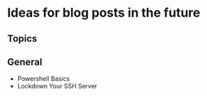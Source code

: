 # Ideas for blog posts in the future

## Topics

## General

- Powershell Basics
- Lockdown Your SSH Server
